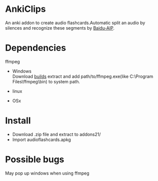 # AnkiClips
An anki addon to create audio flashcards.Automatic split an audio by silences and recognize these segments by [Baidu-AIP](https://github.com/Baidu-AIP/python-sdk). 


# Dependencies
ffmpeg

- Windows  
Download [builds](https://ffmpeg.zeranoe.com/builds/) extract and add path/to/ffmpeg.exe(like C:\Program Files\ffmpeg\bin) to system path.

- linux
- OSx

# Install 
- Download .zip file and extract to addons21/  
- Import audioflashcards.apkg

# Possible bugs
May pop up windows when using ffmpeg
